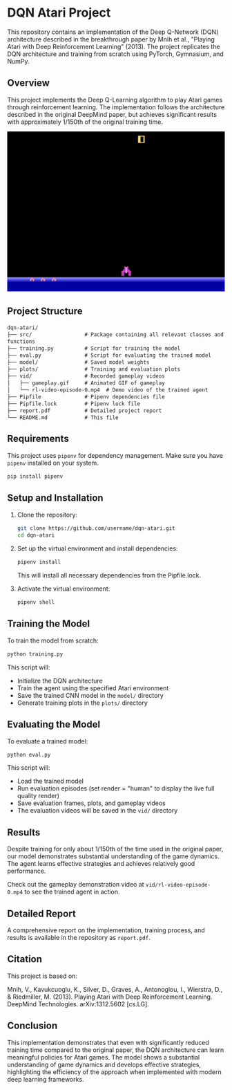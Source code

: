 # DQN Atari Project

This repository contains an implementation of the Deep Q-Network (DQN) architecture described in the breakthrough paper by Mnih et al., "Playing Atari with Deep Reinforcement Learning" (2013). The project replicates the DQN architecture and training from scratch using PyTorch, Gymnasium, and NumPy.

## Overview

This project implements the Deep Q-Learning algorithm to play Atari games through reinforcement learning. The implementation follows the architecture described in the original DeepMind paper, but achieves significant results with approximately 1/150th of the original training time.

![DQN Agent Gameplay](vid/gameplay.gif)

## Project Structure

```
dqn-atari/
├── src/                 # Package containing all relevant classes and functions
├── training.py          # Script for training the model
├── eval.py              # Script for evaluating the trained model
├── model/               # Saved model weights
├── plots/               # Training and evaluation plots
├── vid/                 # Recorded gameplay videos
│   ├── gameplay.gif     # Animated GIF of gameplay
│   └── rl-video-episode-0.mp4  # Demo video of the trained agent
├── Pipfile              # Pipenv dependencies file
├── Pipfile.lock         # Pipenv lock file
├── report.pdf           # Detailed project report
└── README.md            # This file
```

## Requirements

This project uses `pipenv` for dependency management. Make sure you have `pipenv` installed on your system.

```bash
pip install pipenv
```

## Setup and Installation

1. Clone the repository:
   ```bash
   git clone https://github.com/username/dqn-atari.git
   cd dqn-atari
   ```

2. Set up the virtual environment and install dependencies:
   ```bash
   pipenv install
   ```
   This will install all necessary dependencies from the Pipfile.lock.

3. Activate the virtual environment:
   ```bash
   pipenv shell
   ```

## Training the Model

To train the model from scratch:

```bash
python training.py
```

This script will:
- Initialize the DQN architecture
- Train the agent using the specified Atari environment
- Save the trained CNN model in the `model/` directory
- Generate training plots in the `plots/` directory

## Evaluating the Model

To evaluate a trained model:

```bash
python eval.py
```

This script will:
- Load the trained model
- Run evaluation episodes (set render = "human" to display the live full quality render)
- Save evaluation frames, plots, and gameplay videos
- The evaluation videos will be saved in the `vid/` directory

## Results

Despite training for only about 1/150th of the time used in the original paper, our model demonstrates substantial understanding of the game dynamics. The agent learns effective strategies and achieves relatively good performance.

Check out the gameplay demonstration video at `vid/rl-video-episode-0.mp4` to see the trained agent in action.

## Detailed Report

A comprehensive report on the implementation, training process, and results is available in the repository as `report.pdf`.

## Citation

This project is based on:

Mnih, V., Kavukcuoglu, K., Silver, D., Graves, A., Antonoglou, I., Wierstra, D., & Riedmiller, M. (2013). Playing Atari with Deep Reinforcement Learning. DeepMind Technologies. arXiv:1312.5602 [cs.LG].

## Conclusion

This implementation demonstrates that even with significantly reduced training time compared to the original paper, the DQN architecture can learn meaningful policies for Atari games. The model shows a substantial understanding of game dynamics and develops effective strategies, highlighting the efficiency of the approach when implemented with modern deep learning frameworks.
